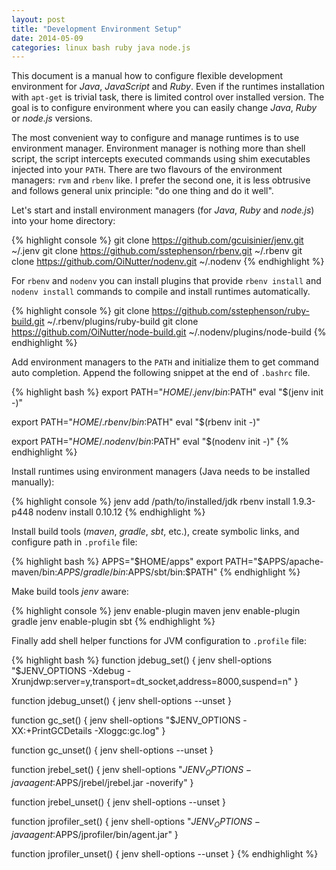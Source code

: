 ```yaml
---
layout: post
title: "Development Environment Setup"
date: 2014-05-09
categories: linux bash ruby java node.js
---
```


This document is a manual how to configure flexible development environment for _Java_, _JavaScript_ and _Ruby_.
Even if the runtimes installation with `apt-get` is trivial task, there is limited control over installed version.
The goal is to configure environment where you can easily change _Java_, _Ruby_ or _node.js_ versions.

The most convenient way to configure and manage runtimes is to use environment manager.
Environment manager is nothing more than shell script, the script intercepts executed commands using shim executables injected into your `PATH`.
There are two flavours of the environment managers: `rvm` and `rbenv` like.
I prefer the second one, it is less obtrusive and follows general unix  principle: "do one thing and do it well".

Let's start and install environment managers (for _Java_, _Ruby_ and _node.js_) into your home directory:

{% highlight console %}
git clone https://github.com/gcuisinier/jenv.git ~/.jenv
git clone https://github.com/sstephenson/rbenv.git ~/.rbenv
git clone https://github.com/OiNutter/nodenv.git ~/.nodenv
{% endhighlight %}

For `rbenv` and `nodenv` you can install plugins that provide `rbenv install` and `nodenv install` commands to compile and install runtimes automatically.

{% highlight console %}
git clone https://github.com/sstephenson/ruby-build.git ~/.rbenv/plugins/ruby-build
git clone https://github.com/OiNutter/node-build.git ~/.nodenv/plugins/node-build
{% endhighlight %}

Add environment managers to the `PATH` and initialize them to get command auto completion.
Append the following snippet at the end of `.bashrc` file.

{% highlight bash %}
export PATH="$HOME/.jenv/bin:$PATH"
eval "$(jenv init -)"
 
export PATH="$HOME/.rbenv/bin:$PATH"
eval "$(rbenv init -)"
 
export PATH="$HOME/.nodenv/bin:$PATH"
eval "$(nodenv init -)"
{% endhighlight %}

Install runtimes using environment managers (Java needs to be installed manually):

{% highlight console %}
jenv add /path/to/installed/jdk
rbenv install 1.9.3-p448
nodenv install 0.10.12
{% endhighlight %} 

Install build tools (_maven_, _gradle_, _sbt_, etc.), create symbolic links, and configure path in `.profile` file:

{% highlight bash %}
APPS="$HOME/apps"
export PATH="$APPS/apache-maven/bin:$APPS/gradle/bin:$APPS/sbt/bin:$PATH"
{% endhighlight %}

Make build tools _jenv_ aware:

{% highlight console %}
jenv enable-plugin maven
jenv enable-plugin gradle
jenv enable-plugin sbt
{% endhighlight %}

Finally add shell helper functions for JVM configuration to `.profile` file:

{% highlight bash %}
function jdebug_set() {
    jenv shell-options "$JENV_OPTIONS -Xdebug -Xrunjdwp:server=y,transport=dt_socket,address=8000,suspend=n"
}

function jdebug_unset() {
    jenv shell-options --unset
}

function gc_set() {
    jenv shell-options "$JENV_OPTIONS -XX:+PrintGCDetails -Xloggc:gc.log"
}

function gc_unset() {
    jenv shell-options --unset
}

function jrebel_set() {
    jenv shell-options "$JENV_OPTIONS -javaagent:$APPS/jrebel/jrebel.jar -noverify"
}

function jrebel_unset() {
    jenv shell-options --unset
}

function jprofiler_set() {
    jenv shell-options "$JENV_OPTIONS -javaagent:$APPS/jprofiler/bin/agent.jar"
}

function jprofiler_unset() {
    jenv shell-options --unset
}
{% endhighlight %}

